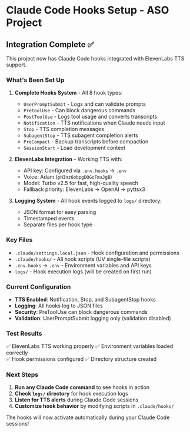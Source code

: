 # Claude Code Hooks Setup - ASO Project

## Integration Complete ✅

This project now has Claude Code hooks integrated with ElevenLabs TTS support.

### What's Been Set Up

1. **Complete Hooks System** - All 8 hook types:
   - `UserPromptSubmit` - Logs and can validate prompts
   - `PreToolUse` - Can block dangerous commands 
   - `PostToolUse` - Logs tool usage and converts transcripts
   - `Notification` - TTS notifications when Claude needs input
   - `Stop` - TTS completion messages
   - `SubagentStop` - TTS subagent completion alerts
   - `PreCompact` - Backup transcripts before compaction
   - `SessionStart` - Load development context

2. **ElevenLabs Integration** - Working TTS with:
   - API key: Configured via `.env.hooks` → `.env`
   - Voice: Adam (`pNInz6obpgDQGcFmaJgB`)
   - Model: Turbo v2.5 for fast, high-quality speech
   - Fallback priority: ElevenLabs → OpenAI → pyttsx3

3. **Logging System** - All hook events logged to `logs/` directory:
   - JSON format for easy parsing
   - Timestamped events
   - Separate files per hook type

### Key Files

- `.claude/settings.local.json` - Hook configuration and permissions
- `.claude/hooks/` - All hook scripts (UV single-file scripts)
- `.env.hooks` → `.env` - Environment variables and API keys
- `logs/` - Hook execution logs (will be created on first run)

### Current Configuration

- **TTS Enabled**: Notification, Stop, and SubagentStop hooks
- **Logging**: All hooks log to JSON files
- **Security**: PreToolUse can block dangerous commands
- **Validation**: UserPromptSubmit logging only (validation disabled)

### Test Results

✅ ElevenLabs TTS working properly
✅ Environment variables loaded correctly  
✅ Hook permissions configured
✅ Directory structure created

### Next Steps

1. **Run any Claude Code command** to see hooks in action
2. **Check `logs/` directory** for hook execution logs
3. **Listen for TTS alerts** during Claude Code sessions
4. **Customize hook behavior** by modifying scripts in `.claude/hooks/`

The hooks will now activate automatically during your Claude Code sessions!